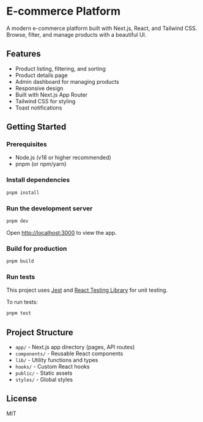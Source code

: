# E-commerce Platform

A modern e-commerce platform built with Next.js, React, and Tailwind CSS. Browse, filter, and manage products with a beautiful UI.

## Features
- Product listing, filtering, and sorting
- Product details page
- Admin dashboard for managing products
- Responsive design
- Built with Next.js App Router
- Tailwind CSS for styling
- Toast notifications

## Getting Started

### Prerequisites
- Node.js (v18 or higher recommended)
- pnpm (or npm/yarn)

### Install dependencies
```bash
pnpm install
```

### Run the development server
```bash
pnpm dev
```

Open [http://localhost:3000](http://localhost:3000) to view the app.

### Build for production
```bash
pnpm build
```

### Run tests
This project uses [Jest](https://jestjs.io/) and [React Testing Library](https://testing-library.com/) for unit testing.

To run tests:
```bash
pnpm test
```

## Project Structure
- `app/` - Next.js app directory (pages, API routes)
- `components/` - Reusable React components
- `lib/` - Utility functions and types
- `hooks/` - Custom React hooks
- `public/` - Static assets
- `styles/` - Global styles

## License
MIT 